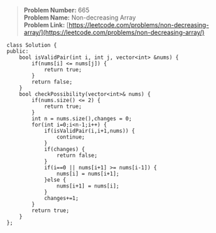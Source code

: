 > **Problem Number:** 665 <br>
> **Problem Name:** Non-decreasing Array <br>
> **Problem Link:** [https://leetcode.com/problems/non-decreasing-array/](https://leetcode.com/problems/non-decreasing-array/)

    class Solution {
    public:
        bool isValidPair(int i, int j, vector<int> &nums) {
            if(nums[i] <= nums[j]) {
                return true;
            }
            return false;
        }
        bool checkPossibility(vector<int>& nums) {
            if(nums.size() <= 2) {
                return true;
            }
            int n = nums.size(),changes = 0;
            for(int i=0;i<n-1;i++) {
                if(isValidPair(i,i+1,nums)) {
                    continue;
                }
                if(changes) {
                    return false;
                }
                if(i==0 || nums[i+1] >= nums[i-1]) {
                    nums[i] = nums[i+1];
                }else {
                    nums[i+1] = nums[i];
                }
                changes+=1;
            }
            return true;
        }
    };